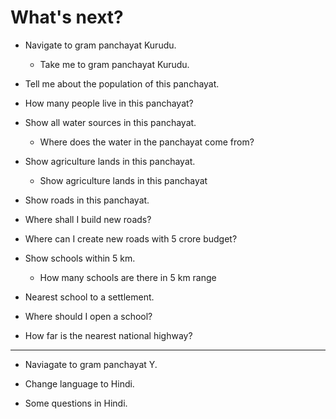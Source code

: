 # What's next?

* Navigate to gram panchayat Kurudu.
  - Take me to gram panchayat Kurudu.

* Tell me about the population of this panchayat.
 - How many people live in this panchayat?

* Show all water sources in this panchayat.
  - Where does the water in the panchayat come from?

* Show agriculture lands in this panchayat.
  - Show agriculture lands in this panchayat

* Show roads in this panchayat.

* Where shall I build new roads?
 - Where can I create new roads with 5 crore budget?

* Show schools within 5 km.
  - How many schools are there in 5 km range

* Nearest school to a settlement.

* Where should I open a school?

* How far is the nearest national highway?


----

* Naviagate to gram panchayat Y.

* Change language to Hindi.

* Some questions in Hindi.
